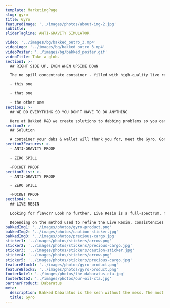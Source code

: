 ```yaml
---
template: MarketingPage
slug: gyro
title: Gyro
featuredImage: '../images/photos/about-img-2.jpg'
subtitle:
sliderTagline: ANTI-GRAVITY SIMULATOR

video: '../images/bg/bakked_outro_3.mp4'
videoLogo: '../images/bg/bakked_outro_3.mp4'
videoPoster: '../images/bg/bakked_poster.gif'
videoTitle: Take a glob.
section1: >-
  ## RIGHT SIDE UP, EVEN WHEN UPSIDE DOWN

  The no spill concentrate container - filled with high-quality live resin extracts.

  - this one

  - that one

  - the other one
section2: >-
  ## WE DO EVERYTHING SO YOU DON’T HAVE TO DO ANYTHING

  Here at Bakked R&D we create solutions to dabbing problems so you can spend less time getting ready to take a dab and more time actually enjoying your dabs, without having to worry about cleaning up a mess afterwards.
section3: >-
  ## Solution

  A container your dabs & wallet will thank you for, meet the Gyro. Gone are the days of wasted cannabis extract, with the Gyro you can spin, shake it, toss it and even drop it and your dabs still won’t spill. We encourage you to try this at home.
section3Features: >-
  - ANTI-GRAVITY PROOF

  - ZERO SPILL

  -POCKET PROOF
section3List: >-
  - ANTI-GRAVITY PROOF

  - ZERO SPILL

  -POCKET PROOF
section4: >-
  ## LIVE RESIN

  Looking for flavor? Look no further. Live Resin is a full-spectrum, flavor-rich extract that lets you taste every flavor and feel every feeling. Live Resin is made up of terpene fractions and high-potency cannabinoid crystals.

  Depending on the method used to refine the Live Resin, consistencies and ratios of terpene extract to cannabinoid crystals can vary, from Sauces (larger crystals) to Sugars (finer, sand-like consistency).
bakkedImg1: '../images/photos/gyro-product.png'
bakkedImg2: '../images/photos/caution-sticker.jpg'
bakkedImg3: '../images/photos/precious-cargo.jpg'
sticker1: '../images/photos/stickers/arrow.png'
sticker2: '../images/photos/stickers/precious-cargo.jpg'
sticker3: '../images/photos/stickers/caution-sticker.jpg'
sticker4: '../images/photos/stickers/arrow.png'
sticker5: '../images/photos/stickers/precious-cargo.jpg'
featureBlock1: '../images/photos/gyro-product.png'
featureBlock2: '../images/photos/gyro-product.png'
footerNote1: '../images/photos/the-dabaratus-cta.jpg'
footerNote2: '../images/photos/our-oil-cta.jpg'
partnerProduct: Dabaratus
meta:
  description: Bakked Dabaratus is the sesh without the mess. The most conventient way to take dabs. Fully activated cannabis oil.
  title: Gyro
---
```

